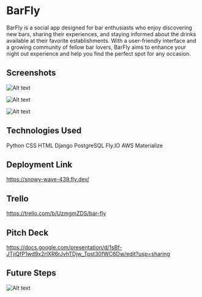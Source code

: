 # BarFly

BarFly is a social app designed for bar enthusiasts who enjoy discovering new bars, sharing their experiences, and staying informed about the drinks available at their favorite establishments. With a user-friendly interface and a growing community of fellow bar lovers, BarFly aims to enhance your night out experience and help you find the perfect spot for any occasion.



## Screenshots
![Alt text](https://i.imgur.com/voCDg30.jpg)


![Alt text](https://i.imgur.com/cPLdR2X.jpg)


![Alt text](https://i.imgur.com/pkB1Ou8.png)


## Technologies Used
Python
CSS
HTML
Django
PostgreSQL
Fly.IO
AWS
Materialize

## Deployment Link
https://snowy-wave-439.fly.dev/


## Trello
https://trello.com/b/UzmgmZDS/bar-fly

## Pitch Deck
https://docs.google.com/presentation/d/1sBf-JTjiQfP1wd9x2rlXR6rJvhTDjw_Tpst30fWC6Dw/edit?usp=sharing


## Future Steps
![Alt text](https://i.imgur.com/4jnfNNV.png)